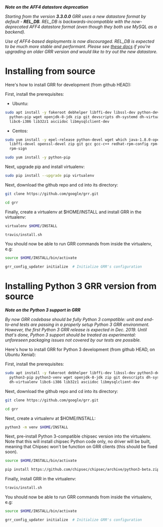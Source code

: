 ***Note on the AFF4 datastore deprecation***

*Starting from the version ***3.3.0.0*** GRR uses a new datastore format by default - ***REL_DB***. REL_DB is backwards-incompatible with the now-deprecated AFF4 datastore format (even though they both use MySQL as a backend).*

*Use of AFF4-based deployments is now discouraged. REL_DB is expected to be much more stable and performant. Please see [these docs](../maintaining-and-tuning/grr-datastore.md) if you're upgrading an older GRR version and would like to try out the new datastore.*

# Installing from source

Here's how to install GRR for development (from github HEAD):

First, install the prerequisites:

* Ubuntu:

```bash
sudo apt install -y fakeroot debhelper libffi-dev libssl-dev python-dev \
  python-pip wget openjdk-8-jdk zip git devscripts dh-systemd dh-virtualenv \
  libc6-i386 lib32z1 asciidoc libmysqlclient-dev
```

* Centos:

```bash
sudo yum install -y epel-release python-devel wget which java-1.8.0-openjdk \
  libffi-devel openssl-devel zip git gcc gcc-c++ redhat-rpm-config rpm-build \
  rpm-sign

sudo yum install -y python-pip
```

Next, upgrade pip and install virtualenv:

```bash
sudo pip install --upgrade pip virtualenv
```

Next, download the github repo and cd into its directory:

```bash
git clone https://github.com/google/grr.git

cd grr
```

Finally, create a virtualenv at $HOME/INSTALL and install GRR in the virtualenv:

```bash
virtualenv $HOME/INSTALL

travis/install.sh
```

You should now be able to run GRR commands from inside the virtualenv, e.g:

```bash
source $HOME/INSTALL/bin/activate

grr_config_updater initialize  # Initialize GRR's configuration

```

# Installing Python 3 GRR version from source

***Note on the Python 3 support in GRR***

*By now GRR codebase should be fully Python 3 compatible: unit and end-to-end tests are passing in a properly setup Python 3 GRR environment. However, the first Python 3 GRR release is expected in Dec. 2019. Until that's done, Python 3 support should be treated as experimental: unforeseen packaging issues not covered by our tests are possible.*

Here's how to install GRR for Python 3 development (from github HEAD, on Ubuntu Xenial):

First, install the prerequisites:

```bash
sudo apt install -y fakeroot debhelper libffi-dev libssl-dev python3-dev \
  python3-pip python3-venv wget openjdk-8-jdk zip git devscripts dh-systemd \
  dh-virtualenv libc6-i386 lib32z1 asciidoc libmysqlclient-dev
```

Next, download the github repo and cd into its directory:

```bash
git clone https://github.com/google/grr.git

cd grr
```

Next, create a virtualenv at $HOME/INSTALL:

```bash
python3 -m venv $HOME/INSTALL
```

Next, pre-install Python 3-compatible chipsec version into the virtualenv. Note that this will install chipsec Python code only, no driver will be built, meaning that Chipsec won't be function on GRR clients (this should be fixed soon).

```bash
source $HOME/INSTALL/bin/activate

pip install https://github.com/chipsec/chipsec/archive/python3-beta.zip --install-option="--skip-driver"
```

Finally, install GRR in the virtualenv:

```bash
travis/install.sh
```

You should now be able to run GRR commands from inside the virtualenv, e.g:

```bash
source $HOME/INSTALL/bin/activate

grr_config_updater initialize  # Initialize GRR's configuration

```

